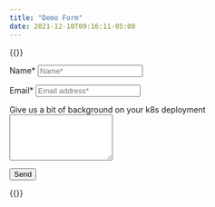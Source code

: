 ```yaml
---
title: "Demo Form"
date: 2021-12-10T09:16:11-05:00
---
```




{{<rawhtml>}}

<script type="text/javascript">var submitted=false;</script>
<iframe name="hidden_iframe" id="hidden_iframe" style="display:none;" 
onload="if(submitted) {window.location='/forms/contactthanks';}"></iframe>

<form action="https://docs.google.com/forms/d/e/1FAIpQLSfR2ywpZafwueKDXyuYv1ELyTvMe0jCBMoQRS4JClomScgK8g/formResponse"
method="post" target="hidden_iframe" onsubmit="submitted=true;">
</form>




<form action="https://docs.google.com/forms/d/e/1FAIpQLSfDMmGODswEmhvzCOgj16OCZIwjwgNWhAaSdp7d3kAUnwobpA/formResponse"  method="post" target="hidden_iframe" onsubmit="submitted=true">
  <label>Name*</label>
        <input type="text" placeholder="Name*" class="form-input" name="entry.844500701" required>

  <label>Email*</label>
        <input type="email" placeholder="Email address*" class="form-input" name="entry.1597104814" required>

   <label>Give us a bit of background on your k8s deployment</label>
        <textarea rows="5" placeholder="" class="form-input" name="entry.7019661" ></textarea>

   <button type="submit">Send</button>
</form>

 
{{</rawhtml>}}


